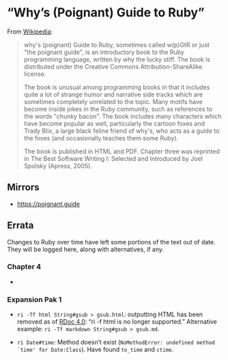 # “Why’s (Poignant) Guide to Ruby”

From [Wikipedia][1]:

>why's (poignant) Guide to Ruby, sometimes called w(p)GtR or just "the poignant guide", is an introductory book to the Ruby programming language, written by why the lucky stiff. The book is distributed under the Creative Commons Attribution-ShareAlike license.
>
>The book is unusual among programming books in that it includes quite a lot of strange humor and narrative side tracks which are sometimes completely unrelated to the topic. Many motifs have become inside jokes in the Ruby community, such as references to the words "chunky bacon". The book includes many characters which have become popular as well, particularly the cartoon foxes and Trady Blix, a large black feline friend of why's, who acts as a guide to the foxes (and occasionally teaches them some Ruby).
>
>The book is published in HTML and PDF. Chapter three was reprinted in The Best Software Writing I: Selected and Introduced by Joel Spolsky (Apress, 2005).

## Mirrors

- https://poignant.guide

## Errata

Changes to Ruby over time have left some portions of the text out of date. They will be logged here, along with alternatives, if any.

### Chapter 4

- 

### Expansion Pak 1

- `ri -Tf html String#gsub > gsub.html`: outputting HTML has been removed as of [RDoc 4.0](https://github.com/ruby/rdoc/blob/master/History.rdoc#400--2013-02-24): “ri -f html is no longer supported.” Alternative example: `ri -Tf markdown String#gsub > gsub.md`.
- `ri Date#time`: Method doesn’t exist (``NoMethodError: undefined method `time' for Date:Class``). Have found `to_time` and `ctime`.

    [1]: https://en.wikipedia.org/wiki/Why%27s_(poignant)_Guide_to_Ruby